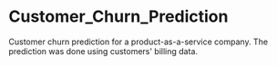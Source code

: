 # Customer_Churn_Prediction
Customer churn prediction for a product-as-a-service company. The prediction was done using customers' billing data.
